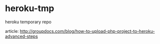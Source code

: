 heroku-tmp
==========

heroku temporary repo 

article: http://groupdocs.com/blog/how-to-upload-php-project-to-heroku-advanced-steps
